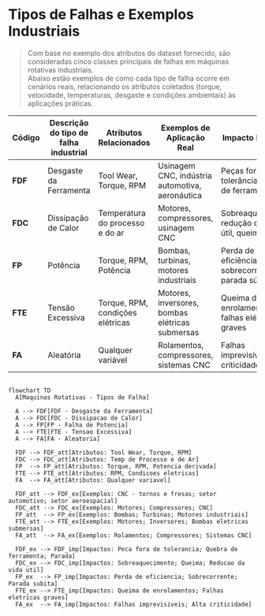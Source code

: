 # Tipos de Falhas e Exemplos Industriais

> Com base no exemplo dos atributos do dataset fornecido, são consideradas cinco classes principais de falhas em máquinas rotativas industriais.  
> Abaixo estão exemplos de como cada tipo de falha ocorre em cenários reais, relacionando os atributos coletados (torque, velocidade, temperaturas, desgaste e condições ambientais) às aplicações práticas.

Código | Descrição do tipo de falha industrial | Atributos Relacionados           | Exemplos de Aplicação Real                      | Impacto Industrial
------ | ------------------------------------- | -------------------------------- | ------------------------------------------------ | -------------------------------------------------
**FDF** | Desgaste da Ferramenta               | Tool Wear, Torque, RPM           | Usinagem CNC, indústria automotiva, aeronáutica | Peças fora de tolerância, quebra de ferramentas
**FDC** | Dissipação de Calor                  | Temperatura do processo e do ar  | Motores, compressores, usinagem CNC             | Sobreaquecimento, redução da vida útil, queima
**FP**  | Potência                             | Torque, RPM, Potência            | Bombas, turbinas, motores industriais           | Perda de eficiência, sobrecorrente, parada súbita
**FTE** | Tensão Excessiva                     | Torque, RPM, condições elétricas | Motores, inversores, bombas elétricas submersas | Queima de enrolamentos, falhas elétricas graves
**FA**  | Aleatória                            | Qualquer variável                | Rolamentos, compressores, sistemas CNC          | Falhas imprevisíveis, alta criticidade

```mermaid

flowchart TD
  A[Maquinas Rotativas - Tipos de Falha]

  A --> FDF[FDF - Desgaste da Ferramenta]
  A --> FDC[FDC - Dissipacao de Calor]
  A --> FP[FP - Falha de Potencia]
  A --> FTE[FTE - Tensao Excessiva]
  A --> FA[FA - Aleatoria]

  FDF --> FDF_att[Atributos: Tool Wear, Torque, RPM]
  FDC --> FDC_att[Atributos: Temp de Processo e de Ar]
  FP  --> FP_att[Atributos: Torque, RPM, Potencia derivada]
  FTE --> FTE_att[Atributos: RPM, Condicoes eletricas]
  FA  --> FA_att[Atributos: Qualquer variavel]

  FDF_att --> FDF_ex[Exemplos: CNC - tornos e fresas; setor automotivo; setor aeroespacial]
  FDC_att --> FDC_ex[Exemplos: Motores; Compressores; CNC]
  FP_att  --> FP_ex[Exemplos: Bombas; Turbinas; Motores industriais]
  FTE_att --> FTE_ex[Exemplos: Motores; Inversores; Bombas eletricas submersas]
  FA_att  --> FA_ex[Exemplos: Rolamentos; Compressores; Sistemas CNC]

  FDF_ex --> FDF_imp[Impactos: Peca fora de tolerancia; Quebra de ferramenta; Parada]
  FDC_ex --> FDC_imp[Impactos: Sobreaquecimento; Queima; Reducao da vida util]
  FP_ex  --> FP_imp[Impactos: Perda de eficiencia; Sobrecorrente; Parada subita]
  FTE_ex --> FTE_imp[Impactos: Queima de enrolamentos; Falhas eletricas graves]
  FA_ex  --> FA_imp[Impactos: Falhas imprevisiveis; Alta criticidade]
```